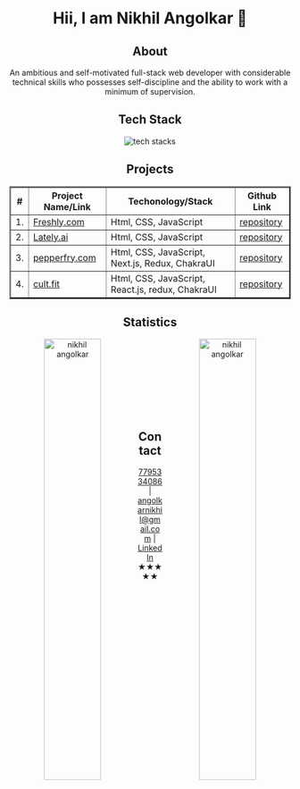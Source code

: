 <div align="center">
  <h1>Hii, I am Nikhil Angolkar 👋</h1>
   <h2>About</h2>
  <p>
      An ambitious and self-motivated full-stack web developer with considerable technical skills who possesses self-discipline and the ability to work with a minimum of supervision.
  </p>
 <h2>Tech Stack</h2>
 <img src="https://user-images.githubusercontent.com/107465553/215518951-482a4d49-8c9c-49f5-8ef0-d39a7b3a0b4d.jpg" alt="tech stacks"/>  
   <h2>Projects</h2>
  <table align="center" border="2">
    <thead>
      <tr>
        <th>#</th>
        <th>Project Name/Link</th>
        <th>Techonology/Stack</th>
        <th>Github Link</th>
      </tr>
    </thead>
    <tbody>
      <tr>
        <td>1.</td>
        <td>
          <a href="https://dulcet-marigold-6dca17.netlify.app/">Freshly.com</a>
        </td>
        <td>Html, CSS, JavaScript</td>
        <td>
          <a href="https://github.com/capitalN/freshly">repository</a>
        </td>
      </tr>
      <tr>
        <td>2.</td>
        <td>
          <a href="https://dulcet-marigold-6dca17.netlify.app/">Lately.ai</a>
        </td>
        <td>Html, CSS, JavaScript</td>
        <td>
          <a href="">repository</a>
        </td>
      </tr>
      <tr>
        <td>3.</td>
        <td>
          <a href="https://dulcet-marigold-6dca17.netlify.app/">pepperfry.com</a>
        </td>
        <td>Html, CSS, JavaScript, Next.js, Redux, ChakraUI</td>
        <td>
          <a href="https://github.com/capitalN/scrawny-meat-2282">repository</a>
        </td>
      </tr>
      <tr>
        <td>4.</td>
        <td>
          <a href="https://wakehealthy.vercel.app/">cult.fit</a>
        </td>
        <td>Html, CSS, JavaScript, React.js, redux, ChakraUI</td>
        <td>
          <a href="https://github.com/capitalN/scrawny-meat-2282">repository</a>
        </td>
      </tr>
    </tbody>
  </table>
   <div>
    <h2>Statistics</h3>
    <p>
      <img
        align="left"
        width="45%"
        src="https://github-readme-stats.vercel.app/api/top-langs?username=capitalN&show_icons=true&locale=en&layout=compact"
        alt="nikhil angolkar"
      />
    </p>
    <p>
      &nbsp;<img
        align="right"
        width="45%"
        src="https://github-readme-stats.vercel.app/api?username=capitalN&show_icons=true&locale=en"
        alt="nikhil angolkar"
      />
    </p>
  </div>
   <br/>
   <br/>
   <br/>
   <br/>
   <br/>
   <br/>
  <div>
    <h2>Contact</h3>
    <a href="7795334086" target="_blank">7795334086</a> |
    <a href="mailto:angolkarnikhil@gmail.com" target="_blank"
      >angolkarnikhil@gmail.com</a
    >
    |
    <a
      href="https://www.linkedin.com/in/nikhil-angolkar-62722a19b/"
      target="_blank"
      >LinkedIn</a
    >
  </div>
  ★★★★★
</div>
